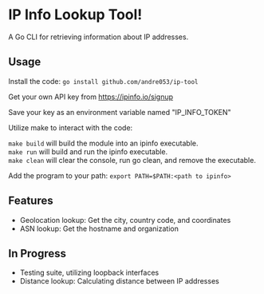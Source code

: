# IP Info Lookup Tool!

A Go CLI for retrieving information about IP addresses.

## Usage

Install the code:
`go install github.com/andre053/ip-tool`

Get your own API key from https://ipinfo.io/signup

Save your key as an environment variable named "IP_INFO_TOKEN"

Utilize make to interact with the code:

`make build` will build the module into an ipinfo executable.  
`make run` will build and run the ipinfo executable.  
`make clean` will clear the console, run go clean, and remove the executable.  

Add the program to your path:
`export PATH=$PATH:<path to ipinfo>`

## Features

- Geolocation lookup: Get the city, country code, and coordinates
- ASN lookup: Get the hostname and organization


## In Progress

- Testing suite, utilizing loopback interfaces
- Distance lookup: Calculating distance between IP addresses